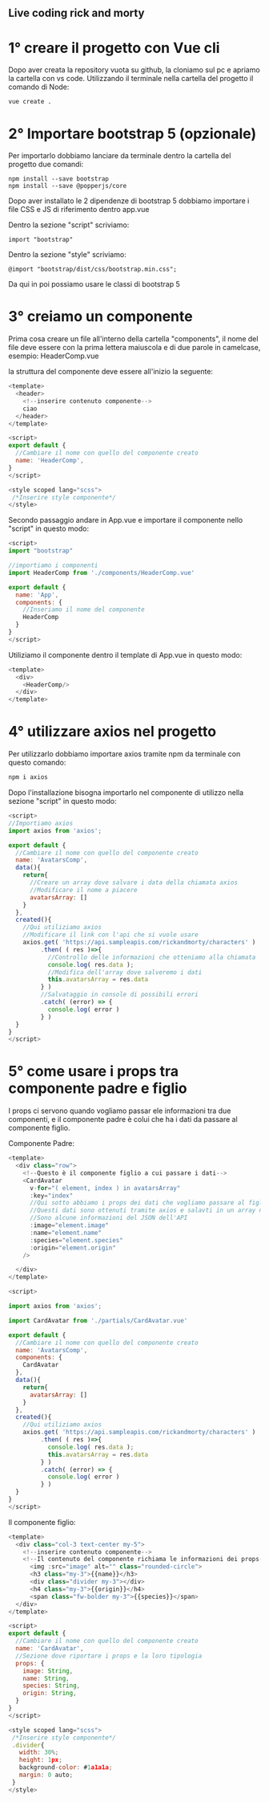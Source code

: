 

## Live coding rick and morty

# 1° creare il progetto con Vue cli
Dopo aver creata la repository vuota su github, la cloniamo sul pc e apriamo la cartella con vs code.
Utilizzando il terminale nella cartella del progetto il comando di Node:

```
vue create .
```

# 2° Importare bootstrap 5 (opzionale)
Per importarlo dobbiamo lanciare da terminale dentro la cartella del progetto due comandi:

```
npm install --save bootstrap
npm install --save @popperjs/core
```

Dopo aver installato le 2 dipendenze di bootstrap 5 dobbiamo importare i file CSS e JS di riferimento dentro app.vue

Dentro la sezione "script" scriviamo:
```
import "bootstrap"
```

Dentro la sezione "style" scriviamo:
```
@import "bootstrap/dist/css/bootstrap.min.css";
```

Da qui in poi possiamo usare le classi di bootstrap 5

# 3° creiamo un componente
Prima cosa creare un file all'interno della cartella "components", il nome del file deve essere con la prima lettera maiuscola e di due parole in camelcase, esempio: HeaderComp.vue

la struttura del componente deve essere all'inizio la seguente:

```javascript
<template>
  <header>
    <!--inserire contenuto componente-->
    ciao
  </header>
</template>

<script>
export default {
  //Cambiare il nome con quello del componente creato
  name: 'HeaderComp',
}
</script>

<style scoped lang="scss">
 /*Inserire style componente*/
</style>
```

Secondo passaggio andare in App.vue e importare il componente nello "script" in questo modo:

``` javascript
<script>
import "bootstrap"

//importiamo i componenti
import HeaderComp from './components/HeaderComp.vue'

export default {
  name: 'App',
  components: {
    //Inseriamo il nome del componente
    HeaderComp
  }
}
</script>
```

Utiliziamo il componente dentro il template di App.vue in questo modo:

``` javascript
<template>
  <div>
    <HeaderComp/>
  </div>
</template>
```

# 4° utilizzare axios nel progetto

Per utilizzarlo dobbiamo importare axios tramite npm da terminale con questo comando:
``` javascript
npm i axios
```

Dopo l'installazione bisogna importarlo nel componente di utilizzo nella sezione "script" in questo modo:
``` javascript
<script>
//Importiamo axios
import axios from 'axios';

export default {
  //Cambiare il nome con quello del componente creato
  name: 'AvatarsComp',
  data(){
    return{
      //Creare un array dove salvare i data della chiamata axios
      //Modificare il nome a piacere
      avatarsArray: []
    }
  },
  created(){
    //Qui utiliziamo axios
    //Modificare il link con l'api che si vuole usare
    axios.get( 'https://api.sampleapis.com/rickandmorty/characters' )
         .then( ( res )=>{
           //Controllo delle informazioni che otteniamo alla chiamata
           console.log( res.data );
           //Modifica dell'array dove salveremo i dati
           this.avatarsArray = res.data
         } )
         //Salvataggio in console di possibili errori
         .catch( (error) => {
           console.log( error )
         } )
  }
}
</script>
```

# 5° come usare i props tra componente padre e figlio

I props ci servono quando vogliamo passar ele informazioni tra due componenti, e il componente padre è colui che ha i dati da passare al componente figlio.


Componente Padre:
``` javascript
<template>
  <div class="row">
    <!--Questo è il componente figlio a cui passare i dati-->
    <CardAvatar
      v-for="( element, index ) in avatarsArray"
      :key="index"
      //Qui sotto abbiamo i props dei dati che vogliamo passare al figlio "CardAvatar"
      //Questi dati sono ottenuti tramite axios e salavti in un array nei "Data"
      //Sono alcune informazioni del JSON dell'API
      :image="element.image"
      :name="element.name"
      :species="element.species"
      :origin="element.origin"
    />

  </div>
</template>

<script>

import axios from 'axios';

import CardAvatar from './partials/CardAvatar.vue'

export default {
  //Cambiare il nome con quello del componente creato
  name: 'AvatarsComp',
  components: {
    CardAvatar
  },
  data(){
    return{
      avatarsArray: []
    }
  },
  created(){
    //Qui utiliziamo axios
    axios.get( 'https://api.sampleapis.com/rickandmorty/characters' )
         .then( ( res )=>{
           console.log( res.data );
           this.avatarsArray = res.data
         } )
         .catch( (error) => {
           console.log( error )
         } )
  }
}
</script>
```

Il componente figlio:
``` javascript
<template>
  <div class="col-3 text-center my-5">
    <!--inserire contenuto componente-->
    <!--Il contenuto del componente richiama le informazioni dei props-->
      <img :src="image" alt="" class="rounded-circle">
      <h3 class="my-3">{{name}}</h3>
      <div class="divider my-3"></div>
      <h4 class="my-3">{{origin}}</h4>
      <span class="fw-bolder my-3">{{species}}</span>
  </div>
</template>

<script>
export default {
  //Cambiare il nome con quello del componente creato
  name: 'CardAvatar',
  //Sezione dove riportare i props e la loro tipologia
  props: {
    image: String,
    name: String,
    species: String,
    origin: String,
  }
}
</script>

<style scoped lang="scss">
 /*Inserire style componente*/
 .divider{
   width: 30%;
   height: 1px;
   background-color: #1a1a1a;
   margin: 0 auto;
 }
</style>

```
